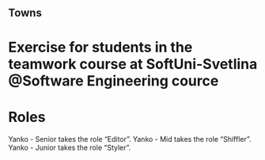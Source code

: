 ## Towns
# Exercise for students in the teamwork course at SoftUni-Svetlina @Software Engineering cource

# Roles
  Yanko - Senior takes the role “Editor”.
  Yanko - Mid takes the role “Shiffler”.
  Yanko - Junior takes the role “Styler”.
